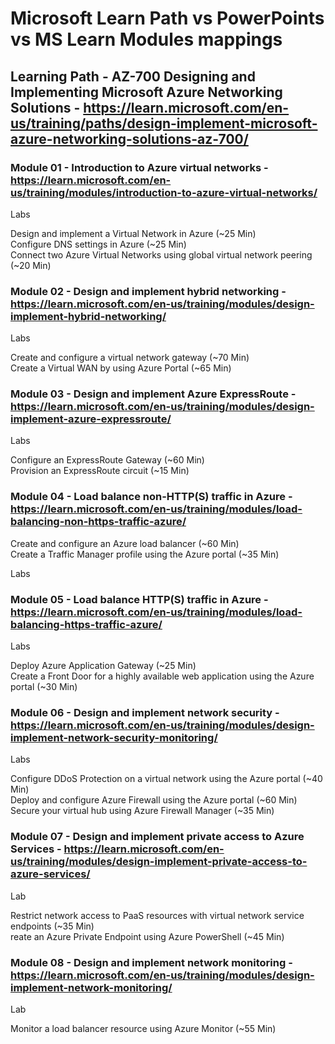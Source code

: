 # Microsoft Learn Path vs PowerPoints vs MS Learn Modules mappings

## Learning Path - AZ-700 Designing and Implementing Microsoft Azure Networking Solutions - https://learn.microsoft.com/en-us/training/paths/design-implement-microsoft-azure-networking-solutions-az-700/

### Module 01 - Introduction to Azure virtual networks - https://learn.microsoft.com/en-us/training/modules/introduction-to-azure-virtual-networks/ 

Labs <br>

Design and implement a Virtual Network in Azure (~25 Min) <br>
Configure DNS settings in Azure (~25 Min) <br>
Connect two Azure Virtual Networks using global virtual network peering (~20 Min) <br>

### Module 02 - Design and implement hybrid networking - https://learn.microsoft.com/en-us/training/modules/design-implement-hybrid-networking/

Labs <br>

Create and configure a virtual network gateway (~70 Min) <br>
Create a Virtual WAN by using Azure Portal (~65 Min) <BR>

### Module 03 - Design and implement Azure ExpressRoute - https://learn.microsoft.com/en-us/training/modules/design-implement-azure-expressroute/ 

Labs <br>

Configure an ExpressRoute Gateway (~60 Min) <br>
Provision an ExpressRoute circuit (~15 Min) <br>

### Module 04 - Load balance non-HTTP(S) traffic in Azure - https://learn.microsoft.com/en-us/training/modules/load-balancing-non-https-traffic-azure/ 

Create and configure an Azure load balancer (~60 Min) <br>
Create a Traffic Manager profile using the Azure portal (~35 Min)​ <br>

Labs <br>

### Module 05 - Load balance HTTP(S) traffic in Azure - https://learn.microsoft.com/en-us/training/modules/load-balancing-https-traffic-azure/ 

Labs <br>

Deploy Azure Application Gateway (~25 Min) <br>
Create a Front Door for a highly available web application using the Azure portal (~30 Min) <br>

### Module 06 - Design and implement network security - https://learn.microsoft.com/en-us/training/modules/design-implement-network-security-monitoring/

Labs <br>

Configure DDoS Protection on a virtual network using the Azure portal (~40 Min)​ <br>
Deploy and configure Azure Firewall using the Azure portal (~60 Min)​ <br>
Secure your virtual hub using Azure Firewall Manager (~35 Min)​ <br>

### Module 07 - Design and implement private access to Azure Services - https://learn.microsoft.com/en-us/training/modules/design-implement-private-access-to-azure-services/ 

Lab <br>

Restrict network access to PaaS resources with virtual network service endpoints (~35 Min)​ <br>
reate an Azure Private Endpoint using Azure PowerShell (~45 Min)​ <br>

### Module 08 - Design and implement network monitoring - https://learn.microsoft.com/en-us/training/modules/design-implement-network-monitoring/ 

Lab <br>

Monitor a load balancer resource using Azure Monitor (~55 Min)​ <br>
